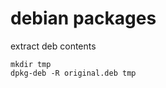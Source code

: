 debian packages
===============

extract deb contents

    mkdir tmp
    dpkg-deb -R original.deb tmp
